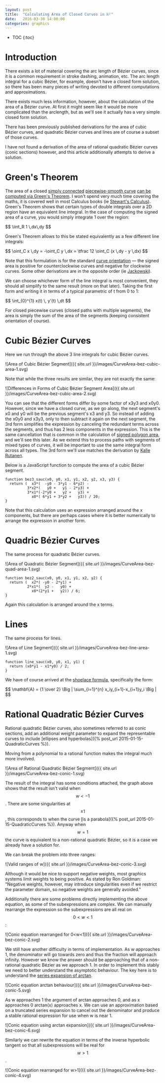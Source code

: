 ```yaml
---
layout: post
title:  "Calculating Area of Closed Curves in ℝ²"
date:   2016-03-30 14:00:00
categories: graphics
---
```


<script type="text/javascript" src="http://cdn.mathjax.org/mathjax/latest/MathJax.js?config=TeX-AMS-MML_HTMLorMML"></script>
<script>
MathJax.Hub.Config({
    jax: ["input/TeX","output/HTML-CSS"],
    displayAlign: "left",
    displayIndent: "2em",
});
</script>

* TOC
{:toc}

Introduction
============

There exists a lot of material covering the arc length of Bézier curves, since
it is a common requirement in stroke dashing, animation, etc.  The arc length
integral for a cubic Bézier, for example, doesn't have a closed form solution,
so there has been many pieces of writing devoted to different computations and
approximations.

There exists much less information, however, about the calculation of the area
of a Bézier curve.  At first it might seem like it would be more complicated
than the arclength, but as we'll see it actually has a very simple closed form
solution.

There has been previously published derivations for the area of cubic Bézier
curves, and quadratic Bézier curves and lines are of course a subset of those
curves.

I have not found a derivation of the area of rational quadratic Bézier curves
(conic sections) however, and this article additionally attempts to derive a
solution.


Green's Theorem
===============

The area of a closed
<a href="http://mathworld.wolfram.com/SimplyConnected.html">simply connected</a>
<a href="http://planetmath.org/piecewisesmooth">piecewise-smooth curve</a>
<a href="https://en.wikipedia.org/wiki/Green%27s_theorem#Area_calculation">
can be computed via Green's Theorem</a>.  I won't spend very much time covering
the maths, it is covered well in most Calculus books (ie
<a href="http://www.amazon.com/Calculus-James-Stewart/dp/1285740629">Stewart's Calculus</a>).
Green's Theorem shows that certain types of double integrals over a
2D region have an equivalent line integral.  In the case of computing the signed
area of a curve, you would simply integrate 1 over the region:

<div> $$ \iint_R 1 \,dx\,dy $$ </div>

Green's Theorem allows to this be stated equivalently as a few different line
integrals:

<div> $$ \oint_C x \,dy = -\oint_C y \,dx = \tfrac 12 \oint_C (x \,dy - y \,dx) $$ </div>

Note that this formulation is for the standard <a href="https://en.wikipedia.org/wiki/Curve_orientation">curve orientation</a> &mdash; the signed area is positive for counterclockwise
curves and negative for clockwise curves.  Some other derivations are in the
opposite order (ie <a href="https://tug.org/TUGboat/tb33-1/tb103jackowski.pdf">Jackowski</a>).

We can choose whichever form of the line integral is most convenient, they
should all simplify to the same result (more on that later).  Taking the first
form and writing it in terms of a typical parametric of t from 0 to 1:

<div> $$ \int_{0}^{1} x(t) \, y'(t) \,dt $$ </div>

For closed piecewise curves (closed paths with multiple segments), the area is
simply the sum of the area of the segments (keeping consistent orientation of
course).


Cubic Bézier Curves
===================

Here we run through the above 3 line integrals for cubic Bézier curves.

![Area of Cubic Bézier Segment]({{ site.url }}/images/CurveArea-bez-cubic-area-1.svg)

Note that while the three results are similar, they are not exactly the same:

![Differences in Forms of Cubic Bézier Segment Area]({{ site.url }}/images/CurveArea-bez-cubic-area-2.svg)

You can see that the different forms differ by some factor of x3y3 and x0y0.
However, since we have a closed curve, as we go along, the next segment's x0
and y0 will be the previous segment's x3 and y3.  So instead of adding the x0y0
and x3y3, only to then subtract it again on the next segment, the 3rd form
simplifies the expression by canceling the redundant terms across the segments,
and thus has 2 less components in the expression.  This is the same cancellation
that is common in the calculation of <a href="http://mathworld.wolfram.com/PolygonArea.html">
signed polygon area</a>, and we'll see this later.  As we extend this to process
paths with segments of mixed types of curves, it will be important to use the
same integral form across all types. The 3rd form we'll use matches the derivation by <a href="http://objectmix.com/graphics/133553-area-closed-bezier-curve.html">Kalle Rutanen</a>.

Below is a JavaScript function to compute the area of a cubic Bézier segment.

    function bez3_sauc(x0, y0, x1, y1, x2, y2, x3, y3) {
      return (  x3*(  -y0 - 3*y1 - 6*y2) -
              3*x2*(   y0 +   y1 - 2*y3) +
              3*x1*(-2*y0 +   y2 +   y3) +
                x0*( 6*y1 + 3*y2 +   y3)) / 20;
    }

Note that this calculation uses an expression arranged around the x components,
but there are perhaps cases where it is better numerically to arrange the
expression in another form.

Quadric Bézier Curves
=====================

The same process for quadratic Bézier curves.

![Area of Quadratic Bézier Segment]({{ site.url }}/images/CurveArea-bez-quad-area-1.svg)

    function bez2_sauc(x0, y0, x1, y1, x2, y2) {
      return (  x2*( -y0 - 2*y1) +
              2*x1*(  y2 -   y0) +
                x0*(2*y1 +   y2)) / 6;
    }

Again this calculation is arranged around the x terms.

Lines
=====

The same process for lines.

![Area of Line Segment]({{ site.url }}/images/CurveArea-bez-line-area-1.svg)

    function line_sauc(x0, y0, x1, y1) {
      return (x0*y1 - x1*y0) / 2;
    }

We have of course arrived at the 
<a href="https://en.wikipedia.org/wiki/Shoelace_formula#Definition">shoelace formula</a>,
specifically the form:

<div> $$ \mathbf{A} = {1 \over 2} \Big | \sum_{i=1}^{n} x_iy_{i+1}-x_{i+1}y_i \Big | $$ </div>


Rational Quadratic Bézier Curves
================================

Rational quadratic Bézier curves, also sometimes referred to as conic sections,
add an additional weight parameter to expand the representable curves to
include [ellipses and hyperbolas]({% post_url 2015-01-15-QuadraticCurves %}).

Moving from a polynomial to a rational function makes the integral much more
involved.

![Area of Rational Quadratic Bézier Segment]({{ site.url }}/images/CurveArea-bez-conic-1.svg)

The result of the integral has some conditions attached, the graph above shows
that the result isn't valid when $$ w < -1 $$.  There are some singularities
at $$ \pm 1 $$, this corresponds to when the curve [is a parabola]({% post_url 2015-01-15-QuadraticCurves %}).  Anyway when $$ w = 1 $$ the curve is equivalent to a non-rational
quadratic Bézier, so it is a case we already have a solution for.

We can break the problem into three ranges:

![Valid ranges of w]({{ site.url }}/images/CurveArea-bez-conic-3.svg)

Although it would be nice to support negative weights, most graphics systems
limit weights to being positive.  As stated by Ron Goldman: "Negative weights,
however, may introduce singularities even if we restrict the parameter domain,
so negative weights are generally avoided."

Additionally there are some problems directly implementing the above equation,
as some of the subexpressions are complex.  We can manually rearrange the
expression so the subexpressions are all real on $$ 0 < w < 1 $$:

![Conic equation rearranged for 0<w<1]({{ site.url }}/images/CurveArea-bez-conic-2.svg)

We still have another difficulty in terms of implementation.  As w approaches 1,
the denominator will go towards zero and thus the fraction will approach infinity.
However we know the answer should be approaching that of a non-rational
quadratic Bézier as we approach 1.  In order to implement this stably we need
to better understand the asymptotic behaviour.  The key here is to understand
the <a href="https://en.wikipedia.org/wiki/Inverse_trigonometric_functions#Infinite_series">
series expansion of arctan</a>.

![Conic equation arctan behaviour]({{ site.url }}/images/CurveArea-bez-conic-5.svg)

As w approaches 1 the argument of arctan approaches 0, and as x approaches 0
arctan(x) approaches x.  We can use an approximation based on a truncated
series expansion to cancel out the denominator and produce a stable rational
expression for use when w is near 1.

![Conic equation using arctan expansion]({{ site.url }}/images/CurveArea-bez-conic-6.svg)

Similarly we can rewrite the equation in terms of the inverse hyperbolic tangent
so that all subexpressions will be real for $$ w > 1 $$.

![Conic equation rearranged for w>1]({{ site.url }}/images/CurveArea-bez-conic-4.svg)

<!--
<div> $$
\frac{1}{2 \sqrt{1-w^2} \left(1-w^2\right)} \left(2 \tan ^{-1}\left(\frac{\sqrt{w-1}}{\sqrt{-w-1}}\right) (-w \text{x0} \text{y2}+w \text{x2} \text{y0}+\text{x0} \text{y1}+\text{x1} (\text{y2}-\text{y0})-\text{x2} \text{y1})-\sqrt{1-w^2} (w (\text{x0} \text{y1}-\text{x1} \text{y0}+\text{x1} \text{y2}-\text{x2} \text{y1})-\text{x0} \text{y2}+\text{x2} \text{y0})\right)
 $$ </div>
 -->
